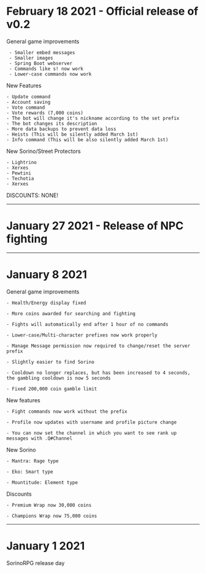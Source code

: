# February 18 2021 - Official release of v0.2

  General game improvements
  
     - Smaller embed messages
     - Smaller images
     - Spring Boot webserver 
     - Commands like s! now work
     - Lower-case commands now work
 
  New Features
    
    - Update command
    - Account saving
    - Vote command
    - Vote rewards (7,000 coins)
    - The bot will change it's nickname according to the set prefix
    - The bot changes its description
    - More data backups to prevent data loss
    - Heists (This will be silently added March 1st)
    - Info command (This will be also silently added March 1st)
 
 New Sorino/Street Protectors
 
    - Lightrino
    - Xerxes
    - Pewtini
    - Techotia
    - Xerxes

 DISCOUNTS: NONE!

______________________________________________________________________________________________________

# January 27 2021 - Release of NPC fighting

______________________________________________________________________________________________________

# January 8 2021


  General game improvements
  
    - Health/Energy display fixed
    
    - More coins awarded for searching and fighting
    
    - Fights will automatically end after 1 hour of no commands
    
    - Lower-case/Multi-character prefixes now work properly  
    
    - Manage Message permission now required to change/reset the server prefix
    
    - Slightly easier to find Sorino
    
    - Cooldown no longer replaces, but has been increased to 4 seconds, the gambling cooldown is now 5 seconds
    
    - Fixed 200,000 coin gamble limit


  New features
  
    - Fight commands now work without the prefix
    
    - Profile now updates with username and profile picture change
    
    - You can now set the channel in which you want to see rank up messages with .Q#Channel


  New Sorino
  
    - Mantra: Rage type
    
    - Eko: Smart type
    
    - Mountitude: Element type


  Discounts 
  
    - Premium Wrap now 30,000 coins
    
    - Champions Wrap now 75,000 coins 

______________________________________________________________________________________________________

# January 1 2021
SorinoRPG release day

